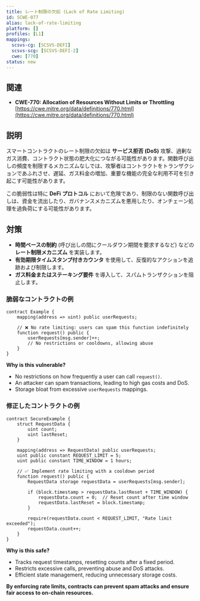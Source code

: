```yaml
---
title: レート制限の欠如 (Lack of Rate Limiting)
id: SCWE-077
alias: lack-of-rate-limiting
platform: []
profiles: [L1]
mappings:
  scsvs-cg: [SCSVS-DEFI]
  scsvs-scg: [SCSVS-DEFI-2]
  cwe: [770]
status: new
---
```


## 関連
- **CWE-770: Allocation of Resources Without Limits or Throttling**  
  [https://cwe.mitre.org/data/definitions/770.html](https://cwe.mitre.org/data/definitions/770.html)

## 説明
スマートコントラクトのレート制限の欠如は **サービス拒否 (DoS)** 攻撃、過剰なガス消費、コントラクト状態の肥大化につながる可能性があります。関数呼び出しの頻度を制限するメカニズムなしでは、攻撃者はコントラクトをトランザクションであふれさせ、遅延、ガス料金の増加、重要な機能の完全な利用不可を引き起こす可能性があります。

この脆弱性は特に **DeFi プロトコル** において危険であり、制限のない関数呼び出しは、資金を流出したり、ガバナンスメカニズムを悪用したり、オンチェーン処理を過負荷にする可能性があります。

## 対策
- **時間ベースの制約** (呼び出しの間にクールダウン期間を要求するなど) などの **レート制限メカニズム** を実装します。
- **有効期限タイムスタンプ付きカウンタ** を使用して、反復的なアクションを追跡および制限します。
- **ガス料金またはステーキング要件** を導入して、スパムトランザクションを阻止します。

### 脆弱なコントラクトの例
```solidity
contract Example {
    mapping(address => uint) public userRequests;

    // ❌ No rate limiting: users can spam this function indefinitely
    function request() public {
        userRequests[msg.sender]++;
        // No restrictions or cooldowns, allowing abuse
    }
}
```

**Why is this vulnerable?**
- No restrictions on how frequently a user can call `request()`.
- An attacker can spam transactions, leading to high gas costs and DoS.
- Storage bloat from excessive `userRequests` mappings.

### 修正したコントラクトの例

```solidity
contract SecureExample {
    struct RequestData {
        uint count;
        uint lastReset;
    }

    mapping(address => RequestData) public userRequests;
    uint public constant REQUEST_LIMIT = 5;
    uint public constant TIME_WINDOW = 1 hours;

    // ✅ Implement rate limiting with a cooldown period
    function request() public {
        RequestData storage requestData = userRequests[msg.sender];

        if (block.timestamp > requestData.lastReset + TIME_WINDOW) {
            requestData.count = 0;  // Reset count after time window
            requestData.lastReset = block.timestamp;
        }

        require(requestData.count < REQUEST_LIMIT, "Rate limit exceeded");
        requestData.count++;
    }
}
```
**Why is this safe?**
- Tracks request timestamps, resetting counts after a fixed period.
- Restricts excessive calls, preventing abuse and DoS attacks.
- Efficient state management, reducing unnecessary storage costs.

**By enforcing rate limits, contracts can prevent spam attacks and ensure fair access to on-chain resources.**
